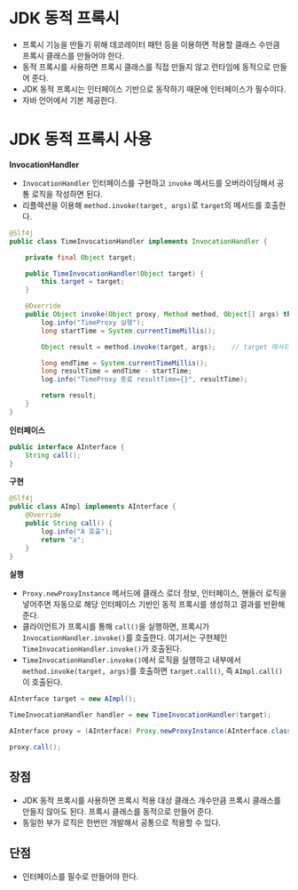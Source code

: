 # JDK 동적 프록시

- 프록시 기능을 만들기 위해 데코레이터 패턴 등을 이용하면 적용할 클래스 수만큼 프록시 클래스를 만들어야 한다.
- 동적 프록시를 사용하면 프록시 클래스를 직접 만들지 않고 런타임에 동적으로 만들어 준다.
- JDK 동적 프록시는 인터페이스 기반으로 동작하기 때문에 인터페이스가 필수이다.
- 자바 언어에서 기본 제공한다.

# JDK 동적 프록시 사용

**InvocationHandler**

- `InvocationHandler` 인터페이스를 구현하고 `invoke` 메서드를 오버라이딩해서 공통 로직을 작성하면 된다.
- 리플렉션을 이용해 `method.invoke(target, args)`로 `target`의 메서드를 호출한다.

```java
@Slf4j
public class TimeInvocationHandler implements InvocationHandler {

    private final Object target;

    public TimeInvocationHandler(Object target) {
        this.target = target;
    }

    @Override
    public Object invoke(Object proxy, Method method, Object[] args) throws Throwable {
        log.info("TimeProxy 실행");
        long startTime = System.currentTimeMillis();

        Object result = method.invoke(target, args);    // target 메서드 실행

        long endTime = System.currentTimeMillis();
        long resultTime = endTime - startTime;
        log.info("TimeProxy 종료 resultTime={}", resultTime);

        return result;
    }
}
```

**인터페이스**

```java
public interface AInterface {
    String call();
}
```

**구현**

```java
@Slf4j
public class AImpl implements AInterface {
    @Override
    public String call() {
        log.info("A 호출");
        return "a";
    }
}
```

**실행**

- `Proxy.newProxyInstance` 메서드에 클래스 로더 정보, 인터페이스, 핸들러 로직을 넣어주면 자동으로 해당 인터페이스 기반인 동적 프록시를 생성하고 결과를 반환해준다.
- 클라이언트가 프록시를 통해 `call()`을 실행하면, 프록시가 `InvocationHandler.invoke()`를 호출한다. 여기서는 구현체인 `TimeInvocationHandler.invoke()`가 호출된다.
- `TimeInvocationHandler.invoke()`에서 로직을 실행하고 내부에서 `method.invoke(target, args)`를 호출하면 `target.call()`, 즉 `AImpl.call()`이 호출된다.

```java
AInterface target = new AImpl();

TimeInvocationHandler handler = new TimeInvocationHandler(target);

AInterface proxy = (AInterface) Proxy.newProxyInstance(AInterface.class.getClassLoader(), new Class[]{AInterface.class}, handler);

proxy.call();
```

## 장점

- JDK 동적 프록시를 사용하면 프록시 적용 대상 클래스 개수만큼 프록시 클래스를 만들지 않아도 된다. 프록시 클래스를 동적으로 만들어 준다.
- 동일한 부가 로직은 한번만 개발해서 공통으로 적용할 수 있다.

## 단점

- 인터페이스를 필수로 만들어야 한다.
